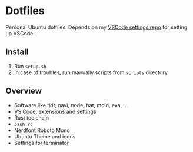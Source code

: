 # Dotfiles

Personal Ubuntu dotfiles. Depends on my [VSCode settings repo](https://github.com/Sekky61/vscode-settings) for setting up VSCode.

## Install

1. Run `setup.sh`
2. In case of troubles, run manually scripts from `scripts` directory

## Overview

* Software like tldr, navi, node, bat, mold, exa, ...
* VS Code, extensions and settings
* Rust toolchain
* `bash.rc`
* Nerdfont Roboto Mono
* Ubuntu Theme and icons
* Settings for terminator
